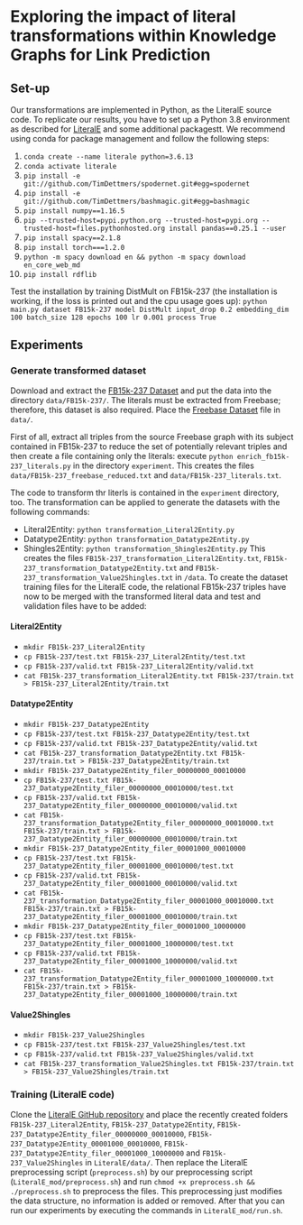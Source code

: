 # Exploring the impact of literal transformations within Knowledge Graphs for Link Prediction


## Set-up 
Our transformations are implemented in Python, as the LiteralE source code. To replicate our results, 
you have to set up a Python 3.8 environment as described for [LiteralE](https://github.com/SmartDataAnalytics/LiteralE)
and some additional packagestt. 
We recommend using conda for package management and follow the following steps:
1. `conda create --name literale python=3.6.13`
2. `conda activate literale`
3. `pip install -e git://github.com/TimDettmers/spodernet.git#egg=spodernet`
4. `pip install -e git://github.com/TimDettmers/bashmagic.git#egg=bashmagic`
5. `pip install numpy==1.16.5`
6. `pip --trusted-host=pypi.python.org --trusted-host=pypi.org --trusted-host=files.pythonhosted.org install pandas==0.25.1 --user`
7. `pip install spacy==2.1.8`
8. `pip install torch===1.2.0`
9. `python -m spacy download en && python -m spacy download en_core_web_md`
10. `pip install rdflib`

Test the installation by training DistMult on FB15k-237 (the installation is working, if the loss is printed out and the cpu usage goes up): `python main.py dataset FB15k-237 model DistMult input_drop 0.2 embedding_dim 100 batch_size 128 epochs 100 lr 0.001 process True`


## Experiments 

### Generate transformed dataset

Download and extract the [FB15k-237 Dataset](https://www.microsoft.com/en-us/download/confirmation.aspx?id=52312) and 
put the data into the directory `data/FB15k-237/`. The literals must be extracted from Freebase; therefore, 
this dataset is also required. Place  the [Freebase Dataset](https://developers.google.com/freebase) file in 
`data/`.

First of all, extract all triples from the source Freebase graph with its subject contained in FB15k-237 to reduce the 
set of potentially relevant triples and then create a file containing only the literals: execute 
`python enrich_fb15k-237_literals.py` in the directory `experiment`. This creates the files 
`data/FB15k-237_freebase_reduced.txt` and `data/FB15k-237_literals.txt`.

The code to transform thr literls is contained in the `experiment` directory, too. The transformation can be applied 
to generate the datasets with the following commands:
* Literal2Entity: `python transformation_Literal2Entity.py` 
* Datatype2Entity: `python transformation_Datatype2Entity.py` 
* Shingles2Entity: `python transformation_Shingles2Entity.py` 
This creates the files `FB15k-237_transformation_Literal2Entity.txt`, `FB15k-237_transformation_Datatype2Entity.txt` and `FB15k-237_transformation_Value2Shingles.txt` in `/data`. To create the dataset training files for the LiteralE code, the relational FB15k-237 triples have now to be merged with the transformed literal data and test and validation files have to be added:

#### Literal2Entity
* `mkdir FB15k-237_Literal2Entity`
* `cp FB15k-237/test.txt FB15k-237_Literal2Entity/test.txt` 
* `cp FB15k-237/valid.txt FB15k-237_Literal2Entity/valid.txt` 
* `cat FB15k-237_transformation_Literal2Entity.txt FB15k-237/train.txt > FB15k-237_Literal2Entity/train.txt`

#### Datatype2Entity 
* `mkdir FB15k-237_Datatype2Entity`
* `cp FB15k-237/test.txt FB15k-237_Datatype2Entity/test.txt` 
* `cp FB15k-237/valid.txt FB15k-237_Datatype2Entity/valid.txt` 
* `cat FB15k-237_transformation_Datatype2Entity.txt FB15k-237/train.txt > FB15k-237_Datatype2Entity/train.txt`
* `mkdir FB15k-237_Datatype2Entity_filer_00000000_00010000`
* `cp FB15k-237/test.txt FB15k-237_Datatype2Entity_filer_00000000_00010000/test.txt` 
* `cp FB15k-237/valid.txt FB15k-237_Datatype2Entity_filer_00000000_00010000/valid.txt` 
* `cat FB15k-237_transformation_Datatype2Entity_filer_00000000_00010000.txt FB15k-237/train.txt > FB15k-237_Datatype2Entity_filer_00000000_00010000/train.txt`
* `mkdir FB15k-237_Datatype2Entity_filer_00001000_00010000`
* `cp FB15k-237/test.txt FB15k-237_Datatype2Entity_filer_00001000_00010000/test.txt` 
* `cp FB15k-237/valid.txt FB15k-237_Datatype2Entity_filer_00001000_00010000/valid.txt` 
* `cat FB15k-237_transformation_Datatype2Entity_filer_00001000_00010000.txt FB15k-237/train.txt > FB15k-237_Datatype2Entity_filer_00001000_00010000/train.txt`
* `mkdir FB15k-237_Datatype2Entity_filer_00001000_10000000`
* `cp FB15k-237/test.txt FB15k-237_Datatype2Entity_filer_00001000_10000000/test.txt` 
* `cp FB15k-237/valid.txt FB15k-237_Datatype2Entity_filer_00001000_10000000/valid.txt` 
* `cat FB15k-237_transformation_Datatype2Entity_filer_00001000_10000000.txt FB15k-237/train.txt > FB15k-237_Datatype2Entity_filer_00001000_10000000/train.txt`

#### Value2Shingles
* `mkdir FB15k-237_Value2Shingles`
* `cp FB15k-237/test.txt FB15k-237_Value2Shingles/test.txt` 
* `cp FB15k-237/valid.txt FB15k-237_Value2Shingles/valid.txt` 
* `cat FB15k-237_transformation_Value2Shingles.txt FB15k-237/train.txt > FB15k-237_Value2Shingles/train.txt`


### Training (LiteralE code)
Clone the [LiteralE GitHub repository](https://github.com/SmartDataAnalytics/LiteralE) and place the recently created 
folders `FB15k-237_Literal2Entity`, `FB15k-237_Datatype2Entity`, `FB15k-237_Datatype2Entity_filer_00000000_00010000`, 
`FB15k-237_Datatype2Entity_00001000_00010000`, `FB15k-237_Datatype2Entity_filer_00001000_10000000` 
and `FB15k-237_Value2Shingles` in `LiteralE/data/`. Then replace the LiteralE preprocessing script (`preprocess.sh`) 
by our preprocessing script (`LiteralE_mod/preprocess.sh`) and run `chmod +x preprocess.sh && ./preprocess.sh` to 
preprocess the files. This preprocessing just modifies the data structure, no information is added or removed. 
After that you can run our experiments by executing the commands in `LiteralE_mod/run.sh`.













 



